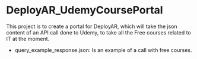 # DeployAR_UdemyCoursePortal

This project is to create a portal for DeployAR, which will take the json content of an API call done to Udemy, to take all the Free courses related to IT at the moment.

- query_example_response.json: Is an example of a call with free courses.